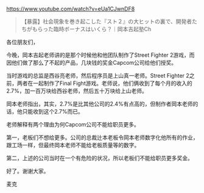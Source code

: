 https://www.youtube.com/watch?v=eUa1CJwnDF8

> 【暴露】社会現象を巻き起こした『スト２』の大ヒットの裏で、開発者たちがもらった臨時ボーナスはいくら？｜岡本吉起塾Ch

各位朋友们，

今晚，岡本吉起老师讲的是那个时候他和他团队制作了Street Fighter 2游戏，而因他们做了那么了不起的产品，几块钱的奖金Capcom公司给他们授奖。

当时游戏的总监是西谷亮老师，然后程序员是上山真一老师。Street Fighter 2之前，两者在一起制作了Final Fight游戏。老师说，他们俩收到了每个月的收入的2.7%，加一百万块给西谷老师，然后五十万块给上山老师。

岡本老师指出，其实，2.7%是比其他公司的2.4%有点高的，但制作者岡本老师的话，他只能收到这个2.7%而已。

老师解释有两个理由为何Capcom公司不能给职员更多。

第一，老板们不想给更多。公司的总裁辻本老板令岡本老师数字化他所有的作业，跟工场一样，但最终岡本老师不能给老板质量等的数字。

第二，上述的公司当时在一个有危险的状况，所以老板们不能给职员更多奖金。

好了。谢谢大家。

麦克
